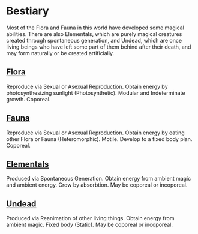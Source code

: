 # Bestiary

Most of the Flora and Fauna in this world have developed some magical abilities.
There are also Elementals, which are purely magical creatures created through spontaneous generation, and Undead, which are once living beings who have left some part of them behind after their death, and may form naturally or be created artificially.

## [Flora](./flora)

Reproduce via Sexual or Asexual Reproduction.
Obtain energy by photosynthesizing sunlight (Photosynthetic).
Modular and Indeterminate growth. Coporeal.

## [Fauna](./fauna)

Reproduce via Sexual or Asexual Reproduction.
Obtain energy by eating other Flora or Fauna (Heteromorphic).
Motile. Develop to a fixed body plan. Coporeal.

## [Elementals](./elementals)

Produced via Spontaneous Generation.
Obtain energy from ambient magic and ambient energy.
Grow by absorbtion. May be coporeal or incoporeal.

## [Undead](./undead)

Produced via Reanimation of other living things.
Obtain energy from ambient magic.
Fixed body (Static). May be coporeal or incoporeal.


